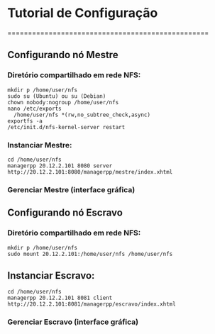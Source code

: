 # Tutorial de Configuração
=================================================

## Configurando nó Mestre
### Diretório compartilhado em rede NFS:
    mkdir p /home/user/nfs
    sudo su (Ubuntu) ou su (Debian)
    chown nobody:nogroup /home/user/nfs
    nano /etc/exports
      /home/user/nfs *(rw,no_subtree_check,async)
    exportfs -a
    /etc/init.d/nfs-kernel-server restart

### Instanciar Mestre:
    cd /home/user/nfs
    managerpp 20.12.2.101 8080 server
    http://20.12.2.101:8080/managerpp/mestre/index.xhtml

### Gerenciar Mestre (interface gráfica)

## Configurando nó Escravo
### Diretório compartilhado em rede NFS:
    mkdir p /home/user/nfs
    sudo mount 20.12.2.101:/home/user/nfs /home/user/nfs

## Instanciar Escravo:
    cd /home/user/nfs
    managerpp 20.12.2.101 8081 client
    http://20.12.2.101:8081/managerpp/escravo/index.xhtml

### Gerenciar Escravo (interface gráfica)
